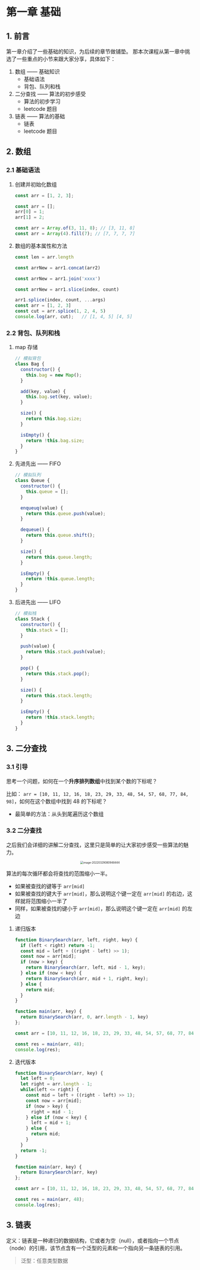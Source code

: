 # 第一章 基础

## 1. 前言
第一章介绍了一些基础的知识，为后续的章节做铺垫。
那本次课程从第一章中挑选了一些重点的小节来跟大家分享，具体如下：

1. 数组 —— 基础知识
   - 基础语法
   - 背包、队列和栈
2. 二分查找 —— 算法的初步感受
   - 算法的初步学习
   - leetcode 题目
3. 链表 —— 算法的基础
   - 链表
   - leetcode 题目

## 2. 数组

### 2.1 基础语法

1. 创建并初始化数组

   ```js
   const arr = [1, 2, 3];
   
   const arr = [];
   arr[0] = 1;
   arr[1] = 2;
   
   const arr = Array.of(3, 11, 8); // [3, 11, 8]
   const arr = Array(4).fill(7); // [7, 7, 7, 7]
   ```

   

2. 数组的基本属性和方法

   ```js
   const len = arr.length
   
   const arrNew = arr1.concat(arr2)
   
   const arrNew = arr1.join('xxxx')
   
   const arrNew = arr1.slice(index, count) 
   
   arr1.splice(index, count, ...args)
   const arr = [1, 2, 3]
   const cut = arr.splice(1, 2, 4, 5)
   console.log(arr, cut);	// [1, 4, 5] [4, 5]
   ```


### 2.2 背包、队列和栈

1. map 存储

   ```js
   // 模拟背包
   class Bag {
     constructor() {
       this.bag = new Map();
     }
   
     add(key, value) {
       this.bag.set(key, value);
     }
   
     size() {
       return this.bag.size;
     }
   
     isEmpty() {
       return !this.bag.size;
     }
   }
   ```

2. 先进先出 —— FIFO

    ```js
    // 模拟队列
    class Queue {
      constructor() {
        this.queue = [];
      }
    
      enqueuq(value) {
        return this.queue.push(value);
      }
    
      dequeue() {
        return this.queue.shift();
      }
    
      size() {
        return this.queue.length;
      }
    
      isEmpty() {
        return !this.queue.length;
      }
    }
    ```



  3. 后进先出 —— LIFO

      ```js
      // 模拟栈
      class Stack {
        constructor() {
          this.stack = [];
        }
      
        push(value) {
          return this.stack.push(value);
        }
      
        pop() {
          return this.stack.pop();
        }
      
        size() {
          return this.stack.length;
        }
      
        isEmpty() {
          return !this.stack.length;
        }
      }
      ```



## 3. 二分查找

### 3.1 引导

思考一个问题，如何在一个**升序排列数组**中找到某个数的下标呢？

比如： `arr = [10, 11, 12, 16, 18, 23, 29, 33, 48, 54, 57, 68, 77, 84, 98]`，如何在这个数组中找到 48 的下标呢？

- 最简单的方法：从头到尾遍历这个数组

### 3.2 二分查找

之后我们会详细的讲解二分查找，这里只是简单的让大家初步感受一些算法的魅力。

<div align='center'>
  <img src="./img/BinarySearch/01.png" alt="image-20220329080948444" style="zoom:50%;" />
</div>

算法的每次循环都会将查找的范围缩小一半。

- 如果被查找的键等于 `arr[mid]`
- 如果被查找的键大于 `arr[mid]`，那么说明这个键一定在 `arr[mid]` 的右边，这样就将范围缩小一半了
- 同样，如果被查找的键小于 `arr[mid]`，那么说明这个键一定在 `arr[mid]` 的左边

1. 递归版本

   ```js
   function BinarySearch(arr, left, right, key) {
     if (left < right) return -1;
     const mid = left + ((right - left) >> 1);
     const now = arr[mid];
     if (now > key) {
       return BinarySearch(arr, left, mid - 1, key);
     } else if (now < key) {
       return BinarySearch(arr, mid + 1, right, key);
     } else {
       return mid;
     }
   }
   
   function main(arr, key) {
     return BinarySearch(arr, 0, arr.length - 1, key)
   };
   
   const arr = [10, 11, 12, 16, 18, 23, 29, 33, 48, 54, 57, 68, 77, 84, 98];
   
   const res = main(arr, 48);
   console.log(res);
   ```

2. 迭代版本

   ```js
   function BinarySearch(arr, key) {
     let left = 0;
     let right = arr.length - 1;
     while(left <= right) {
       const mid = left + ((right - left) >> 1);
       const now = arr[mid];
       if (now > key) {
         right = mid - 1;
       } else if (now < key) {
         left = mid + 1;
       } else {
         return mid;
       }
     }
     return -1;
   }
   
   function main(arr, key) {
     return BinarySearch(arr, key)
   };
   
   const arr = [10, 11, 12, 16, 18, 23, 29, 33, 48, 54, 57, 68, 77, 84, 98];
   
   const res = main(arr, 48);
   console.log(res);
   ```



## 3. 链表

定义：链表是一种递归的数据结构，它或者为空（null），或者指向一个节点（node）的引用，该节点含有一个泛型的元素和一个指向另一条链表的引用。

> 泛型：任意类型数据



























